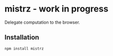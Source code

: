 # mistrz - work in progress

Delegate computation to the browser.

## Installation

    npm install mistrz

